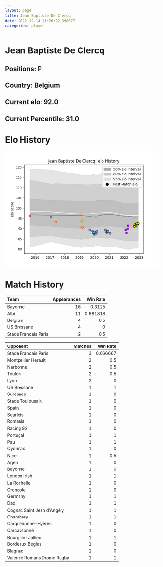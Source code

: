 ```yaml
---  
layout: page  
title: Jean Baptiste De Clercq  
date: 2022-12-14 11:26:22.390077  
categories: player  
---
```

# Jean Baptiste De Clercq

## Positions: P

## Country: Belgium

## Current elo: 92.0

## Current Percentile: 31.0

# Elo History


![elo history](history_JeanBaptisteDeClercq.png)
# Match History


| Team                 |   Appearances |   Win Rate |
|:---------------------|--------------:|-----------:|
| Bayonne              |            16 |   0.3125   |
| Albi                 |            11 |   0.681818 |
| Belgium              |             4 |   0.5      |
| US Bressane          |             4 |   0        |
| Stade Francais Paris |             2 |   0.5      |

| Opponent                   |   Matches |   Win Rate |
|:---------------------------|----------:|-----------:|
| Stade Francais Paris       |         3 |   0.666667 |
| Montpellier Herault        |         2 |   0.5      |
| Narbonne                   |         2 |   0.5      |
| Toulon                     |         2 |   0.5      |
| Lyon                       |         2 |   0        |
| US Bressane                |         1 |   1        |
| Suresnes                   |         1 |   0        |
| Stade Toulousain           |         1 |   0        |
| Spain                      |         1 |   0        |
| Scarlets                   |         1 |   0        |
| Romania                    |         1 |   0        |
| Racing 92                  |         1 |   0        |
| Portugal                   |         1 |   1        |
| Pau                        |         1 |   1        |
| Oyonnax                    |         1 |   0        |
| Nice                       |         1 |   0.5      |
| Agen                       |         1 |   0        |
| Bayonne                    |         1 |   0        |
| London Irish               |         1 |   1        |
| La Rochelle                |         1 |   0        |
| Grenoble                   |         1 |   0        |
| Germany                    |         1 |   1        |
| Dax                        |         1 |   1        |
| Cognac Saint Jean d'Angély |         1 |   1        |
| Chambery                   |         1 |   1        |
| Carqueiranne-Hyères        |         1 |   0        |
| Carcassonne                |         1 |   0        |
| Bourgoin-Jallieu           |         1 |   1        |
| Bordeaux Begles            |         1 |   0        |
| Blagnac                    |         1 |   0        |
| Valence Romans Drome Rugby |         1 |   1        |